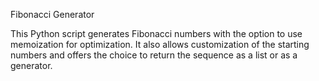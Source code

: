 Fibonacci Generator	
	
This Python script generates Fibonacci numbers with the option to use memoization for optimization. It also allows customization of the starting numbers and offers the choice to return the sequence as a list or as a generator.
